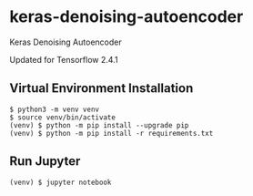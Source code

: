 # keras-denoising-autoencoder
Keras Denoising Autoencoder

Updated for Tensorflow 2.4.1

## Virtual Environment Installation

```
$ python3 -m venv venv
$ source venv/bin/activate
(venv) $ python -m pip install --upgrade pip
(venv) $ python -m pip install -r requirements.txt
```

## Run Jupyter

```
(venv) $ jupyter notebook
```
